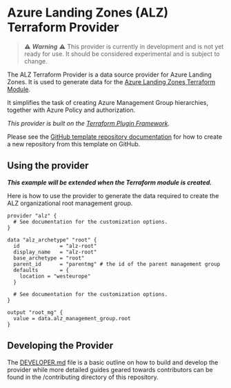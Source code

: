 # Azure Landing Zones (ALZ) Terraform Provider

> ⚠️ ***Warning*** ⚠️ This provider is currently in development and is not yet ready for use. It should be considered experimental and is subject to change.

The ALZ Terraform Provider is a data source provider for Azure Landing Zones.
It is used to generate data for the [Azure Landing Zones Terraform Module](https://github.com/Azure/terraform-azurerm-alz).

It simplifies the task of creating Azure Management Group hierarchies, together with Azure Policy and authorization.

*This provider is built on the [Terraform Plugin Framework](https://github.com/hashicorp/terraform-plugin-framework).*

Please see the [GitHub template repository documentation](https://help.github.com/en/github/creating-cloning-and-archiving-repositories/creating-a-repository-from-a-template) for how to create a new repository from this template on GitHub.

## Using the provider

***This example will be extended when the Terraform module is created.***

Here is how to use the provider to generate the data required to create the ALZ organizational root management group.

```hcl
provider "alz" {
  # See documentation for the customization options.
}

data "alz_archetype" "root" {
  id             = "alz-root"
  display_name   = "alz-root"
  base_archetype = "root"
  parent_id      = "parentmg" # the id of the parent management group
  defaults       = {
    location = "westeurope"
  }

  # See documentation for the customization options.
}

output "root_mg" {
  value = data.alz_management_group.root
}
```

## Developing the Provider

The [DEVELOPER.md](https://github.com/Azure/terraform-provider-alz/blob/main/DEVELOPER.md) file is a basic outline on how to build and develop the provider while more detailed guides geared towards contributors can be found in the /contributing directory of this repository.
